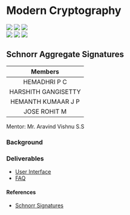 # Modern Cryptography

![](https://img.shields.io/badge/Batch-22CYS-lightgreen) ![](https://img.shields.io/badge/UG-blue) ![](https://img.shields.io/badge/Subject-MC-blue) <br/>
![](https://img.shields.io/badge/Lecture-3-orange) ![](https://img.shields.io/badge/Tutorial-1-orange) ![](https://img.shields.io/badge/Credits-4-orange)


## Schnorr Aggregate Signatures

| Members | 
|:-------:|
| HEMADHRI P C| 
| HARSHITH GANGISETTY  | 
| HEMANTH KUMAAR J P 	 |
| JOSE ROHIT M  |


Mentor: Mr. Aravind Vishnu S.S

### Background



### Deliverables
- [User Interface](https://re-bin-d-22ucys.github.io/Modern-Cryptography/Project/Team_7/ui/)
- [FAQ]()


#### References
- [Schnorr Signatures](https://tlu.tarilabs.com/cryptography/introduction-schnorr-signatures)
